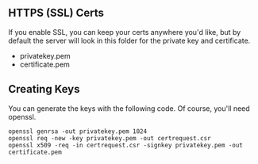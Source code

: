 ## HTTPS (SSL) Certs

If you enable SSL, you can keep your certs anywhere you'd like, but by default the server will look in this folder for the private key and certificate.

- privatekey.pem
- certificate.pem


## Creating Keys
You can generate the keys with the following code. Of course, you'll need openssl.

    openssl genrsa -out privatekey.pem 1024 
    openssl req -new -key privatekey.pem -out certrequest.csr 
    openssl x509 -req -in certrequest.csr -signkey privatekey.pem -out certificate.pem
